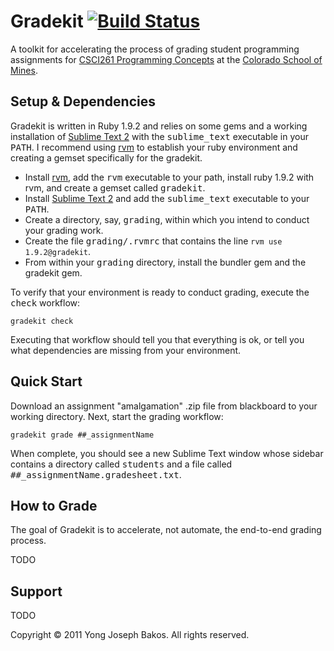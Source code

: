 # Gradekit [![Build Status](https://secure.travis-ci.org/ybakos/gradekit.png)](http://travis-ci.org/ybakos/gradekit)


A toolkit for accelerating the process of grading student programming assignments for [CSCI261 Programming Concepts](http://mines.humanoriented.com/261) at the [Colorado School of Mines](http://mines.edu).

## Setup & Dependencies

Gradekit is written in Ruby 1.9.2 and relies on some gems and a working installation of [Sublime Text 2](http://www.sublimetext.com/2) with the <tt>sublime_text</tt> executable in your <tt>PATH</tt>. I recommend using [rvm](http://beginrescueend.com/) to establish your ruby environment and creating a gemset specifically for the gradekit.

* Install [rvm](http://beginrescueend.com/), add the <tt>rvm</tt> executable to your path, install ruby 1.9.2 with rvm, and create a gemset called <tt>gradekit</tt>.
* Install [Sublime Text 2](http://www.sublimetext.com/2) and add the <tt>sublime_text</tt> executable to your <tt>PATH</tt>.
* Create a directory, say, <tt>grading</tt>, within which you intend to conduct your grading work.
* Create the file <tt>grading/.rvmrc</tt> that contains the line `rvm use 1.9.2@gradekit`.
* From within your <tt>grading</tt> directory, install the bundler gem and the gradekit gem.

To verify that your environment is ready to conduct grading, execute the <tt>check</tt> workflow:

    gradekit check

Executing that workflow should tell you that everything is ok, or tell you what dependencies are missing from your environment.

## Quick Start

Download an assignment "amalgamation" .zip file from blackboard to your working directory. Next, start the grading workflow:

    gradekit grade ##_assignmentName

When complete, you should see a new Sublime Text window whose sidebar contains a directory called <tt>students</tt> and a file called <tt>##_assignmentName.gradesheet.txt</tt>.

## How to Grade

The goal of Gradekit is to accelerate, not automate, the end-to-end grading process.

TODO

## Support

TODO


Copyright &copy; 2011 Yong Joseph Bakos. All rights reserved.
